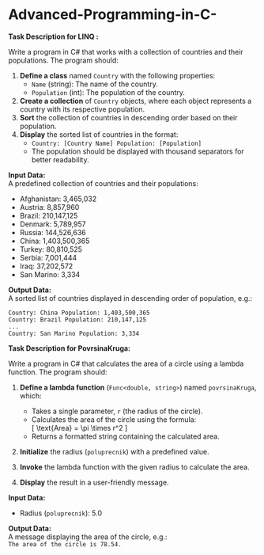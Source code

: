 # Advanced-Programming-in-C-
**Task Description for LINQ :**  

Write a program in C# that works with a collection of countries and their populations. The program should:  

1. **Define a class** named `Country` with the following properties:  
   - `Name` (string): The name of the country.  
   - `Population` (int): The population of the country.  
2. **Create a collection** of `Country` objects, where each object represents a country with its respective population.  
3. **Sort** the collection of countries in descending order based on their population.  
4. **Display** the sorted list of countries in the format:  
   - `Country: [Country Name] Population: [Population]`  
   - The population should be displayed with thousand separators for better readability.  

**Input Data:**  
A predefined collection of countries and their populations:  
- Afghanistan: 3,465,032  
- Austria: 8,857,960  
- Brazil: 210,147,125  
- Denmark: 5,789,957  
- Russia: 144,526,636  
- China: 1,403,500,365  
- Turkey: 80,810,525  
- Serbia: 7,001,444  
- Iraq: 37,202,572  
- San Marino: 3,334  

**Output Data:**  
A sorted list of countries displayed in descending order of population, e.g.:  
```
Country: China Population: 1,403,500,365  
Country: Brazil Population: 210,147,125  
...  
Country: San Marino Population: 3,334  
```

**Task Description for PovrsinaKruga:**  

Write a program in C# that calculates the area of a circle using a lambda function. The program should:  

1. **Define a lambda function** (`Func<double, string>`) named `povrsinaKruga`, which:  
   - Takes a single parameter, `r` (the radius of the circle).  
   - Calculates the area of the circle using the formula:  
     \[
     \text{Area} = \pi \times r^2
     \]  
   - Returns a formatted string containing the calculated area.  

2. **Initialize** the radius (`poluprecnik`) with a predefined value.  
3. **Invoke** the lambda function with the given radius to calculate the area.  
4. **Display** the result in a user-friendly message.  

**Input Data:**  
- Radius (`poluprecnik`): 5.0  

**Output Data:**  
A message displaying the area of the circle, e.g.:  
`The area of the circle is 78.54.`

